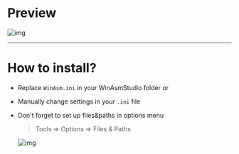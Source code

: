 # Preview
![img](https://i.imgur.com/eDWHhj5.png)

---

# How to install?

* Replace `WinAsm.ini` in your WinAsmStudio folder
or
* Manually change settings in your `.ini` file
* Don't forget to set up files&paths in options menu
    > Tools => Options => Files & Paths

    ![img](https://i.imgur.com/Kjbdurn.png)